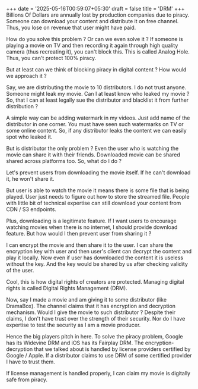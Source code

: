 +++
date = '2025-05-16T00:59:07+05:30'
draft = false
title = 'DRM'
+++
Billions Of Dollars are annually lost by production companies due to piracy. 
Someone can download your content and distribute it on free channel. Thus, you lose on revenue that user might have paid.

How do you solve this problem ? Or can we even solve it ? 
If someone is playing a movie on TV and then recording it again through high quality camera (thus recreating it), you can't block this. This is called Analog Hole. Thus, you can't protect 100% piracy. 

But at least can we think of blocking piracy in digital content ? How would we approach it ?

Say, we are distributing the movie to 10 distributors. I do not trust anyone. 
Someone might leak my movie. Can I at least know who leaked my movie ? 
So, that I can at least legally sue the distributor and blacklist it from further distribution ? 

A simple way can be adding watermark in my videos. Just add name of the distributor in one corner. You must have seen such watermarks on TV or some online content.
So, if any distributor leaks the content we can easily spot who leaked it.

But is distributor the only problem ? Even the user who is watching the movie can share it with their friends. 
Downloaded movie can be shared shared across platforms too. So, what do I do ? 

Let's prevent users from downloading the movie itself. If he can't download it, he won't share it. 

But user is able to watch the movie it means there is some file that is being played. User just needs to figure out how to store the streamed file. 
People with little bit of technical expertise can still download your content from CDN / S3 endpoints. 

Plus, downloading is a legitimate feature. If I want users to encourage watching movies when there is no internet, I should provide download feature. 
But how would I then prevent user from sharing it ? 

I can encrypt the movie and then share it to the user. I can share the encryption key with user and then user's client can decrypt the content and play it locally. 
Now even if user has downloaded the content it is useless without the key. And the key would be shared by us after checking validity of the user. 

Cool, this is how digital rights of creators are protected. Managing digital rights is called Digital Rights Management (DRM).

Now, say I made a movie and am giving it to some distributor (like DramaBox). The channel claims that it has encryption and decryption mechanism. 
Would I give the movie to such distributor ? Despite their claims, I don't have trust over the strength of their security. 
Nor do I have expertise to test the security as I am a movie producer. 

Hence the big players pitch in here. To solve the piracy problem, Google has its Widevine DRM and iOS has its Fairplay DRM. 
The encryption-decryption that we talked about is handled by license providers certified by Google / Apple. 
If a distributor claims to use DRM of some certified provider I have to trust them. 

If license management is handled properly, I can claim my movie is digitally safe from piracy.